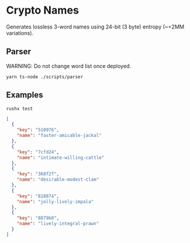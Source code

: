 # Crypto Names

Generates lossless 3-word names using 24-bit (3 byte) entropy (~=2MM variations).

## Parser

WARNING: Do not change word list once deployed.

`yarn ts-node ./scripts/parser`

## Examples

`rushx test`

```json
[
  {
    "key": "510976",
    "name": "faster-amicable-jackal"
  },
  {
    "key": "7cfd24",
    "name": "intimate-willing-cattle"
  },
  {
    "key": "368f2f",
    "name": "desirable-modest-clam"
  },
  {
    "key": "818874",
    "name": "jolly-lively-impala"
  },
  {
    "key": "8879b8",
    "name": "lively-integral-prawn"
  }
]
```
